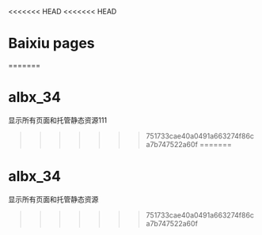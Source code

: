<<<<<<< HEAD
<<<<<<< HEAD
# Baixiu pages
=======
# albx_34
显示所有页面和托管静态资源111
>>>>>>> 751733cae40a0491a663274f86ca7b747522a60f
=======
# albx_34
显示所有页面和托管静态资源
>>>>>>> 751733cae40a0491a663274f86ca7b747522a60f
